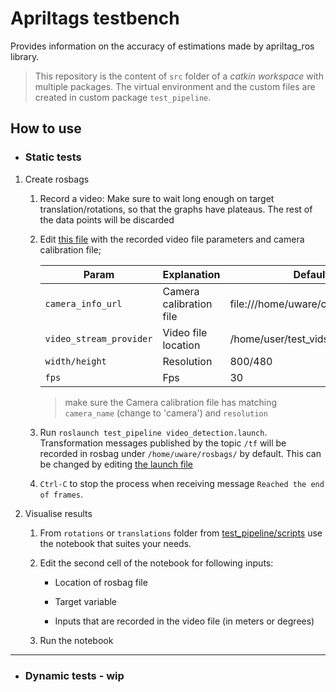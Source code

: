 # Apriltags testbench

Provides information on the accuracy of estimations made by apriltag_ros library.
> This repository is the content of `src` folder of a _catkin workspace_ with multiple packages. The virtual environment and the custom files are created in custom package `test_pipeline`.

## How to use

- ### Static tests

1. Create rosbags

    1. Record a video: Make sure to wait long enough on target translation/rotations, so that the graphs have plateaus. The rest of the data points will be discarded

    2. Edit [this file](test_pipeline/launch/video_file.launch) with the recorded video file parameters and camera calibration file;

        Param | Explanation | Default/Example
        --- | --- | --- 
        `camera_info_url` | Camera calibration file | file:///home/uware/calibration_files/ost.yaml
        `video_stream_provider` | Video file location | /home/user/test_vids/some_file.mkv
        `width/height` | Resolution | 800/480
        `fps` | Fps | 30

        > make sure the Camera calibration file has matching `camera_name` (change to 'camera') and `resolution`
    
    3. Run `roslaunch test_pipeline video_detection.launch`. Transformation messages published by the topic `/tf` will be recorded in rosbag under `/home/uware/rosbags/` by default. This can be changed by editing [the launch file](test_pipeline/launch/video_detection.launch)

    4. `Ctrl-C` to stop the process when receiving message `Reached the end of frames`.

2. Visualise results
    
    1. From `rotations` or `translations` folder from [test_pipeline/scripts](test_pipeline/scripts) use the notebook that suites your needs.

    2. Edit the second cell of the notebook for following inputs:
        
        - Location of rosbag file

        - Target variable

        - Inputs that are recorded in the video file (in meters or degrees)

    3. Run the notebook
---

- ### Dynamic tests - wip
